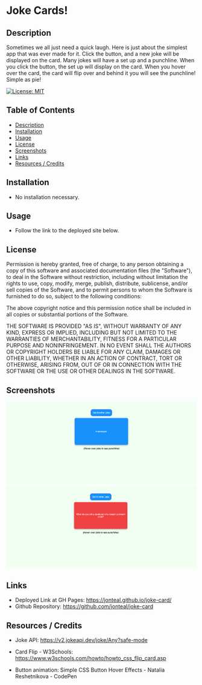 # Joke Cards!

<a name="description"></a>

## Description
Sometimes we all just need a quick laugh. Here is just about the simplest app that was ever made for it. Click the button, and a new joke will be displayed on the card. Many jokes will have a set up and a punchline. When you click the button, the set up will display on the card. When you hover over the card, the card will flip over and behind it you will see the punchline! Simple as pie!


[![License: MIT](https://img.shields.io/badge/License-MIT-yellow.svg)](https://opensource.org/licenses/MIT)

## Table of Contents
- [Description](#description)
- [Installation](#installation)
- [Usage](#usage)
- [License](#license)
- [Screenshots](#screenshots)
- [Links](#links)
- [Resources / Credits](#credits)


<a name="installation"></a>

## Installation
* No installation necessary.

<a name="usage"></a>

## Usage
* Follow the link to the deployed site below.


<a name="license"></a>

## License
Permission is hereby granted, free of charge, to any person obtaining a copy of this software and associated documentation files (the "Software"), to deal in the Software without restriction, including without limitation the rights to use, copy, modify, merge, publish, distribute, sublicense, and/or sell copies of the Software, and to permit persons to whom the Software is furnished to do so, subject to the following conditions:

The above copyright notice and this permission notice shall be included in all copies or substantial portions of the Software.

THE SOFTWARE IS PROVIDED "AS IS", WITHOUT WARRANTY OF ANY KIND, EXPRESS OR IMPLIED, INCLUDING BUT NOT LIMITED TO THE WARRANTIES OF MERCHANTABILITY, FITNESS FOR A PARTICULAR PURPOSE AND NONINFRINGEMENT. IN NO EVENT SHALL THE AUTHORS OR COPYRIGHT HOLDERS BE LIABLE FOR ANY CLAIM, DAMAGES OR OTHER LIABILITY, WHETHER IN AN ACTION OF CONTRACT, TORT OR OTHERWISE, ARISING FROM, OUT OF OR IN CONNECTION WITH THE SOFTWARE OR THE USE OR OTHER DEALINGS IN THE SOFTWARE.

<a name="screenshots"></a>

## Screenshots

![Screenshot of Setup ](./src/images/setup.png)
![Screenshot of Punchline ](./src/images/punchline.png)


<a name="links"></a>

## Links

* Deployed Link at GH Pages: https://jonteal.github.io/joke-card/
* Github Repository: https://github.com/jonteal/joke-card


<a name="credits"></a>

## Resources / Credits
* Joke API: https://v2.jokeapi.dev/joke/Any?safe-mode

* Card Flip - W3Schools: https://www.w3schools.com/howto/howto_css_flip_card.asp

* Button animation: Simple CSS Button Hover Effects - Natalia Reshetnikova - CodePen